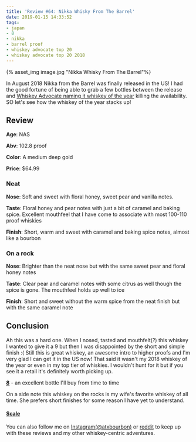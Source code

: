 ```yaml
---
title: 'Review #64: Nikka Whisky From The Barrel'
date: 2019-01-15 14:33:52
tags:
- japan
- 8
- nikka
- barrel proof
- whiskey advocate top 20 
- whiskey advocate top 20 2018
---
```


{% asset_img image.jpg "Nikka Whisky From The Barrel"%}

In August 2018 Nikka from the Barrel was finally released in the US! I had the good fortune of being able to grab a few bottles between the release and [Whiskey Advocate naming it whiskey of the year](http://whiskyadvocate.com/top20/2018/1-nikka-from-the-barrel/) killing the availability. SO let's see how the whiskey of the year stacks up!

## Review
**Age**: NAS

**Abv**: 102.8 proof

**Color**: A medium deep gold

**Price**: $64.99

### Neat
**Nose**: Soft and sweet with floral honey, sweet pear and vanilla notes. 

**Taste**: Floral honey and pear notes with just a bit of caramel and baking spice. Excellent mouthfeel that I have come to associate with most 100-110 proof whiskies

**Finish**: Short, warm and sweet with caramel and baking spice notes, almost like a bourbon

### On a rock
**Nose**: Brighter than the neat nose but with the same sweet pear and floral honey notes

**Taste**: Clear pear and caramel notes with some citrus as well though the spice is gone. The mouthfeel holds up well to ice

**Finish**: Short and sweet without the warm spice from the neat finish but with the same caramel note

## Conclusion
Ah this was a hard one. When I nosed, tasted and mouthfelt(?) this whiskey I wanted to give it a 9 but then I was disappointed by the short and simple finish :( Still this is great whiskey, an awesome intro to higher proofs and I'm very glad I can get it in the US now! That said it wasn't my 2018 whiskey of the year or even in my top tier of whiskies. I wouldn't hunt for it but if you see it a retail it's definitely worth picking up.

[**8**](https://atxbourbon.com/tags/8/) - an excellent bottle I'll buy from time to time

On a side note this whiskey on the rocks is my wife's favorite whiskey of all time. She prefers short finishes for some reason I have yet to understand.

#### [Scale](http://atxbourbon.com/Scale/)

You can also follow me on [Instagram(@atxbourbon)](https://www.instagram.com/atxbourbon/) or [reddit](https://www.reddit.com/r/scottmotorraddrinks/) to keep up with these reviews and my other whiskey-centric adventures.